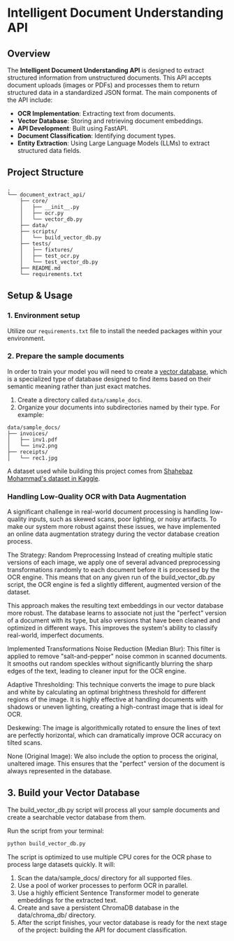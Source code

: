 # Intelligent Document Understanding API

## Overview

The **Intelligent Document Understanding API** is designed to extract structured information from unstructured documents. This API accepts document uploads (images or PDFs) and processes them to return structured data in a standardized JSON format. The main components of the API include:

- **OCR Implementation**: Extracting text from documents.
- **Vector Database**: Storing and retrieving document embeddings.
- **API Development**: Built using FastAPI.
- **Document Classification**: Identifying document types.
- **Entity Extraction**: Using Large Language Models (LLMs) to extract structured data fields.

## Project Structure
```
.
└── document_extract_api/
    ├── core/
    │   ├── __init__.py
    │   ├── ocr.py
    │   └── vector_db.py
    ├── data/
    ├── scripts/
    │   └── build_vector_db.py
    ├── tests/
    │   ├── fixtures/
    │   ├── test_ocr.py
    │   └── test_vector_db.py
    ├── README.md
    └── requirements.txt
```

## Setup & Usage

### 1. Environment setup
Utilize our `requirements.txt` file to install the needed packages within your environment.

### 2. Prepare the sample documents
In order to train your model you will need to create a [vector database](https://en.wikipedia.org/wiki/Vector_database), which is a specialized type of database designed to find items based on their semantic meaning rather than just exact matches.

1. Create a directory called `data/sample_docs`.
2. Organize your documents into subdirectories named by their type. For example:
```
data/sample_docs/
├── invoices/
│   ├── inv1.pdf
│   └── inv2.png
├── receipts/
│   └── rec1.jpg
```

A dataset used while building this project comes from [Shahebaz Mohammad's dataset in Kaggle](https://www.kaggle.com/datasets/shaz13/real-world-documents-collections).

### Handling Low-Quality OCR with Data Augmentation
A significant challenge in real-world document processing is handling low-quality inputs, such as skewed scans, poor lighting, or noisy artifacts. To make our system more robust against these issues, we have implemented an online data augmentation strategy during the vector database creation process.

The Strategy: Random Preprocessing
Instead of creating multiple static versions of each image, we apply one of several advanced preprocessing transformations randomly to each document before it is processed by the OCR engine. This means that on any given run of the build_vector_db.py script, the OCR engine is fed a slightly different, augmented version of the dataset.

This approach makes the resulting text embeddings in our vector database more robust. The database learns to associate not just the "perfect" version of a document with its type, but also versions that have been cleaned and optimized in different ways. This improves the system's ability to classify real-world, imperfect documents.

Implemented Transformations
Noise Reduction (Median Blur): This filter is applied to remove "salt-and-pepper" noise common in scanned documents. It smooths out random speckles without significantly blurring the sharp edges of the text, leading to cleaner input for the OCR engine.

Adaptive Thresholding: This technique converts the image to pure black and white by calculating an optimal brightness threshold for different regions of the image. It is highly effective at handling documents with shadows or uneven lighting, creating a high-contrast image that is ideal for OCR.

Deskewing: The image is algorithmically rotated to ensure the lines of text are perfectly horizontal, which can dramatically improve OCR accuracy on tilted scans.

None (Original Image): We also include the option to process the original, unaltered image. This ensures that the "perfect" version of the document is always represented in the database.

## 3. Build your Vector Database
The build_vector_db.py script will process all your sample documents and create a searchable vector database from them.

Run the script from your terminal:
```bash
python build_vector_db.py
```
The script is optimized to use multiple CPU cores for the OCR phase to process large datasets quickly. It will:

1. Scan the data/sample_docs/ directory for all supported files.
2. Use a pool of worker processes to perform OCR in parallel.
3. Use a highly efficient Sentence Transformer model to generate embeddings for the extracted text.
4. Create and save a persistent ChromaDB database in the data/chroma_db/ directory.
5. After the script finishes, your vector database is ready for the next stage of the project: building the API for document classification.

